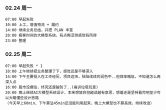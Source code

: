 
### 02.24 周一

	07:00 早起失败
	10:00 上工，增值物流 + 履约
	14:00 继续业务总结，并把 PLAN 丰富
	20:00 极客时间的大模型系统，有点晦涩但感觉有所得
	23:00 整理


### 02.25 周二

	07:00 早起失败 * 1
	10:00 上午继续把业务整理了下，感觉还是不够深入
	14:00 下午主要投入在工作经历、项目这块，陆陆续续的润色中..但效率略低，不知道怎么再深入点
	16:00 股市没绷住，终究还是破防了..(痛诉垃圾玩意)
	20:00 晚上继续AI大模型系统设计，本来想放弃但越读越有意思，想着还是坚持看完吧至少可以大略懂些设计思路
	（今天早上60min、下午算法45min还没能利用起来，晚上大模型也不算高效，继续改进）


